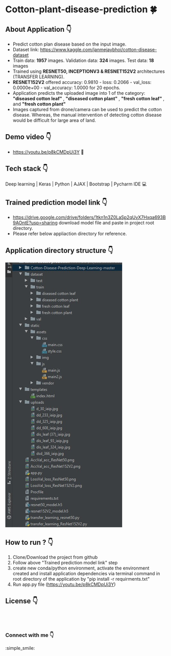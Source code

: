 # Cotton-plant-disease-prediction :four_leaf_clover:

## About Application :point_down:
* Predict cotton plan disease based on the input image.
* Dataset link: https://www.kaggle.com/janmejaybhoi/cotton-disease-dataset
* Train data: <strong>1957</strong> images. Validation data: <strong>324</strong> images. Test data: <strong>18</strong> images
* Trained using <strong>RESNET50, INCEPTIONV3 & RESNET152V2</strong> architectures (TRANSFER LEARNING).
* <strong>RESNET152V2</strong> offered accuracy: 0.9810 - loss: 0.2066 - val_loss: 0.0000e+00 - val_accuracy: 1.0000 for 20 epochs.
* Application predicts the uploaded image into 1 of the category: <strong>"diseased cotton leaf" </strong>, <strong>"diseased cotton plant" </strong>, <strong>"fresh cotton leaf" </strong>, and <strong>"fresh cotton plant"</strong> 
* Images captured from drone/camera can be used to predict the cotton disease. Whereas, the manual intervention of detecting cotton disease would be difficult for large area of land.

## Demo video :point_down:
* https://youtu.be/p8kCMDpUi3Y :movie_camera:

## Tech stack :point_down:
Deep learning | Keras | Python | AJAX | Bootstrap | Pycharm IDE :computer:

## Trained prediction model link :point_down:
* https://drive.google.com/drive/folders/1tkn1n3Z0LaSp2qUvX7Hxqa693B9AOntE?usp=sharing download model file and paste in project root directory.
* Please refer below appliaction directory for reference.

## Application directory structure :point_down:
![](https://github.com/Akshaykumarcp/cotton-plant-disease-prediction/blob/main/images/directory_structure.jpg)

## How to run ? :point_down:
1. Clone/Download the project from github
2. Follow above "Trained prediction model link" step
3. create new conda/python environment, activate the environment created and install application dependencies via terminal command in root directory of the application by "pip install -r requirments.txt"
4. Run app.py file (https://youtu.be/p8kCMDpUi3Y)

## License :point_down:
[<img align="left" alt="" width="52px" src="https://icon-icons.com/icons2/2649/PNG/512/mit_license_icon_160873.png" />](https://spdx.org/licenses/MIT.html)

<br/><br/>

### Connect with me :point_down:

[<img align="left" alt="" width="22px" src="https://simpleicons.org/icons/linkedin.svg" />](https://www.linkedin.com/in/akshay-kumar-c-p/)
[<img align="left" alt="" width="22px" src="https://simpleicons.org/icons/youtube.svg" />](https://www.youtube.com/channel/UC3l8RTE3zBRzUrHbSXpx-qA)
[<img align="left" alt="" width="22px" src="https://simpleicons.org/icons/github.svg" />](https://github.com/Akshaykumarcp)
[<img align="left" alt="" width="22px" src="https://simpleicons.org/icons/medium.svg" />](https://medium.com/@akshai.148) :simple_smile:
